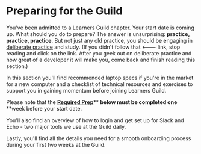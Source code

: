 # Preparing for the Guild

You've been admitted to a Learners Guild chapter. Your start date is coming up. What should you do to prepare? The answer is unsurprising: **practice, practice, practice**. But not just any old practice, you should be engaging in [deliberate practice](https://en.wikipedia.org/wiki/Practice_%28learning_method%29#Deliberate_practice) and study. \(If you didn't follow that &lt;--- link, stop reading and click on the link. After you geek out on deliberate practice and how great of a developer it will make you, come back and finish reading this section.\)

In this section you'll find recommended laptop specs if you're in the market for a new computer and a checklist of technical resources and exercises to support you in gaining momentum before joining Learners Guild.

Please note that the [**Required Prep**](//Runway/README.md)** **below must be completed one** **week before your start date.

You'll also find an overview of how to login and get set up for Slack and Echo - two major tools we use at the Guild daily.

Lastly, you'll find all the details you need for a smooth onboarding process during your first two weeks at the Guild.


